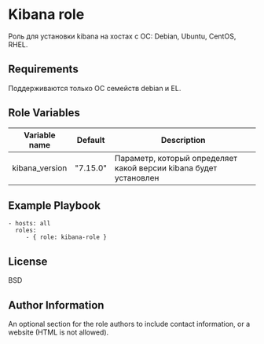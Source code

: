 Kibana role
=========

Роль для установки kibana на хостах с ОС: Debian, Ubuntu, CentOS, RHEL.

Requirements
------------

Поддерживаются только ОС семейств debian и EL.

Role Variables
--------------

| Variable name  | Default  | Description |
|----------------|----------|-------------------------|
| kibana_version | "7.15.0" | Параметр, который определяет какой версии kibana будет установлен |

Example Playbook
----------------

    - hosts: all
      roles:
         - { role: kibana-role }

License
-------

BSD

Author Information
------------------

An optional section for the role authors to include contact information, or a website (HTML is not allowed).
